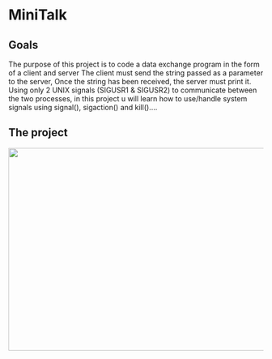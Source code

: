 # MiniTalk
## Goals
The purpose of this project is to code a data exchange program in the form of a client and server The client must send the string passed as a parameter to the server, Once the string has been received, the server must print it.
Using only 2 UNIX signals (SIGUSR1 & SIGUSR2) to communicate between the two processes, in this project u will learn how to use/handle system signals using signal(), sigaction() and kill()....
## The project
<img src="https://media.giphy.com/media/7Pzy4LiJimusXrIqr2/giphy-downsized-large.gif" width=900 height=400>
